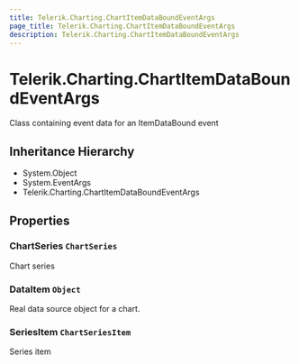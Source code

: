 ```yaml
---
title: Telerik.Charting.ChartItemDataBoundEventArgs
page_title: Telerik.Charting.ChartItemDataBoundEventArgs
description: Telerik.Charting.ChartItemDataBoundEventArgs
---
```


# Telerik.Charting.ChartItemDataBoundEventArgs

Class containing event data for an ItemDataBound event

## Inheritance Hierarchy

* System.Object
* System.EventArgs
* Telerik.Charting.ChartItemDataBoundEventArgs

## Properties

###  ChartSeries `ChartSeries`

Chart series

###  DataItem `Object`

Real data source object for a chart.

###  SeriesItem `ChartSeriesItem`

Series item

